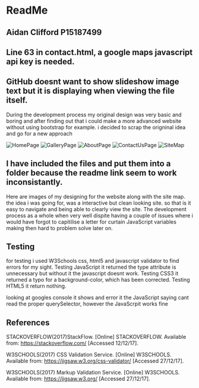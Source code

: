 
# ReadMe

## Aidan Clifford P15187499

## Line 63 in contact.html, a google maps javascript api key is needed.

## GitHub doesnt want to show slideshow image text but it is displaying when viewing the file itself.


During the development process my original design was very basic and boring and after finding out that 
i could make a more advanced website without using bootstrap for example. i decided to scrap the origninal idea 
and go for a new approach

![HomePage](website/SiteSketches/HomePage.jpg)
![GalleryPage](website/SiteSketches/GalleryPage.jpg)
![AboutPage](website/SiteSketches/AboutPage.jpg)
![ContactUsPage](website/SiteSketches/ContactUsPage.jpg)
![SiteMap](website/SiteSketches/SiteMap.jpg)

## I have included the files and put them into a folder because the readme link seem to work inconsistantly.

Here are images of my designing for the website along with the site map. the idea i was going for, was a interactive but clean looking site.
so that is it easy to navigate and being able to clearly view the site. The development process as a whole when very well dispite having a
couple of issues where i would have forgot to capitilise a letter for curtain JavaScript variables making then hard to problem solve later on.


## Testing

for testing i used W3Schools css, html5 and javascript validator to find errors for my sight. 
Testing JavaScript it returned the type attribute is unnecessary but without it the javascript doesnt work.
Testing CSS3 it returned a typo for a background-color, which has been corrected.
Testing HTML5 it return nothing.

looking at googles console it shows and error it the JavaScript saying cant read the proper querySelector, however the JavaScrpit works fine

## References

STACKOVERFLOW(2017)StackFlow. [Online] STACKOVERFLOW. Available from: https://stackoverflow.com/ [Accessed 12/12/17].

W3SCHOOLS(2017) CSS Validation Service. [Online] W3SCHOOLS. Available from: https://jigsaw.w3.org/css-validator/ [Accessed 27/12/17].

W3SCHOOLS(2017) Markup Validation Service. [Online] W3SCHOOLS. Available from: https://jigsaw.w3.org/ [Accessed 27/12/17].


